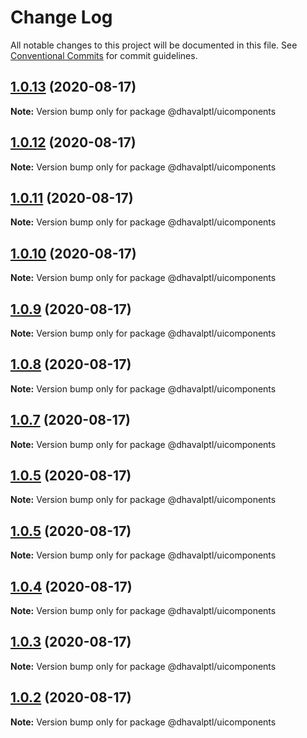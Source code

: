 # Change Log

All notable changes to this project will be documented in this file.
See [Conventional Commits](https://conventionalcommits.org) for commit guidelines.

## [1.0.13](https://github.com/dhavalptl/monorepo-app/compare/@dhavalptl/uicomponents@1.0.12...@dhavalptl/uicomponents@1.0.13) (2020-08-17)

**Note:** Version bump only for package @dhavalptl/uicomponents





## [1.0.12](https://github.com/dhavalptl/monorepo-app/compare/@dhavalptl/uicomponents@1.0.11...@dhavalptl/uicomponents@1.0.12) (2020-08-17)

**Note:** Version bump only for package @dhavalptl/uicomponents





## [1.0.11](https://github.com/dhavalptl/monorepo-app/compare/@dhavalptl/uicomponents@1.0.10...@dhavalptl/uicomponents@1.0.11) (2020-08-17)

**Note:** Version bump only for package @dhavalptl/uicomponents





## [1.0.10](https://github.com/dhavalptl/monorepo-app/compare/@dhavalptl/uicomponents@1.0.9...@dhavalptl/uicomponents@1.0.10) (2020-08-17)

**Note:** Version bump only for package @dhavalptl/uicomponents





## [1.0.9](https://github.com/dhavalptl/monorepo-app/compare/@dhavalptl/uicomponents@1.0.8...@dhavalptl/uicomponents@1.0.9) (2020-08-17)

**Note:** Version bump only for package @dhavalptl/uicomponents





## [1.0.8](https://github.com/dhavalptl/monorepo-app/compare/@dhavalptl/uicomponents@1.0.7...@dhavalptl/uicomponents@1.0.8) (2020-08-17)

**Note:** Version bump only for package @dhavalptl/uicomponents





## [1.0.7](https://github.com/dhavalptl/monorepo-app/compare/@dhavalptl/uicomponents@1.0.5...@dhavalptl/uicomponents@1.0.7) (2020-08-17)

**Note:** Version bump only for package @dhavalptl/uicomponents





## [1.0.5](https://github.com/dhavalptl/monorepo-app/compare/@dhavalptl/uicomponents@1.0.5...@dhavalptl/uicomponents@1.0.5) (2020-08-17)

**Note:** Version bump only for package @dhavalptl/uicomponents





## [1.0.5](https://github.com/dhavalptl/monorepo-app/compare/@dhavalptl/uicomponents@1.0.4...@dhavalptl/uicomponents@1.0.5) (2020-08-17)

**Note:** Version bump only for package @dhavalptl/uicomponents





## [1.0.4](https://github.com/dhavalptl/monorepo-app/compare/@dhavalptl/uicomponents@1.0.3...@dhavalptl/uicomponents@1.0.4) (2020-08-17)

**Note:** Version bump only for package @dhavalptl/uicomponents





## [1.0.3](https://github.com/dhavalptl/monorepo-app/compare/@dhavalptl/uicomponents@1.0.2...@dhavalptl/uicomponents@1.0.3) (2020-08-17)

**Note:** Version bump only for package @dhavalptl/uicomponents





## [1.0.2](https://github.com/dhavalptl/monorepo-app/compare/@dhavalptl/uicomponents@1.0.1...@dhavalptl/uicomponents@1.0.2) (2020-08-17)

**Note:** Version bump only for package @dhavalptl/uicomponents

